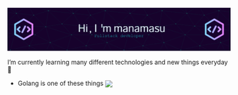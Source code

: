 ![Header](./manamasu-github-profile.png)

I’m currently learning many different technologies and new things everyday 🌱
- Golang is one of these things <img src="https://github.com/MariaLetta/free-gophers-pack/blob/master/illustrations/png/1.png" width="512" align="center">


<!--
**manamasu/manamasu** is a ✨ _special_ ✨ repository because its `README.md` (this file) appears on your GitHub profile.

Here are some ideas to get you started:

- 🔭 I’m currently working on ...
- 🌱 I’m currently learning ...
- 👯 I’m looking to collaborate on ...
- 🤔 I’m looking for help with ...
- 💬 Ask me about ...
- 📫 How to reach me: ...
- 😄 Pronouns: ...
- ⚡ Fun fact: ...
-->
